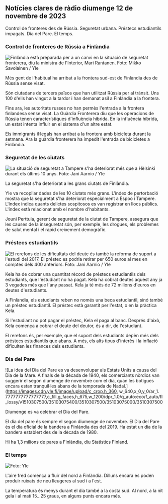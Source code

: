 ## Notícies clares de ràdio diumenge 12 de novembre de 2023

Control de fronteres des de Rússia. Seguretat urbana. Préstecs estudiantils impagats. Dia del Pare. El temps.

### Control de fronteres de Rússia a Finlàndia

![Finlàndia està preparada per a un canvi en la situació de seguretat fronterera, diu la ministra de l'Interior, Mari Rantanen. Foto: Mikko Savolainen / Yle](https://images.cdn.yle.fi/image/upload/c_crop,h_2720,w_4836,x_0,y_450/ar_1.7777777777777777,c_fill,g_faces,h_1270.0,w_1201.q_auto:eco/f_auto/fl_lossy/v1695988171/39-11790926516b884859ee)

Més gent de l'habitual ha arribat a la frontera sud-est de Finlàndia des de Rússia sense visat.

Són ciutadans de tercers països que han utilitzat Rússia per al trànsit. Uns 100 d'ells han vingut a la tardor i han demanat asil a Finlàndia a la frontera.

Fins ara, les autoritats russes no han permès l'entrada a la frontera finlandesa sense visat. La Guàrdia Fronterera diu que les operacions de Rússia tenen característiques d'influència híbrida. En la influència híbrida, un estat intenta influir en el sistema d'un altre estat.

Els immigrants il·legals han arribat a la frontera amb bicicleta durant la setmana. Ara la guàrdia fronterera ha impedit l'entrada de bicicletes a Finlàndia.

### Seguretat de les ciutats

![La situació de seguretat a Tampere s'ha deteriorat més que a Hèlsinki durant els últims 10 anys. Foto: Jani Aarnio / Yle](https://images.cdn.yle.fi/image/upload/c_crop,h_2687,w_4777,x_1,y_258/ar_1.7777777777777777,c_fill,g_faces,h_675/0_r_1201.q_auto:eco/f_auto/fl_lossy/v1699517677/39-1197321654a95de6dbe7)

La seguretat s'ha deteriorat a les grans ciutats de Finlàndia.

Yle va recopilar dades de les 10 ciutats més grans. L'índex de pertorbació mostra que la seguretat s'ha deteriorat especialment a Espoo i Tampere. L'índex indica quants delictes sospitosos es van registrar en llocs públics. L'índex està relacionat amb el nombre d'habitants.

Jouni Perttula, gerent de seguretat de la ciutat de Tampere, assegura que les causes de la inseguretat són, per exemple, les drogues, els problemes de salut mental i el ràpid creixement demogràfic.

### Préstecs estudiantils

![El rerefons de les dificultats del deute és també la reforma de suport a l'estudi del 2017. El préstec es podria retirar per 650 euros al mes en comptes dels 400 anteriors. Foto: Jani Aarnio / Yle](https://images.cdn.yle.fi/image/upload/c_crop,h_3078,w_5472,x_0,y_557/ar_1.7777777777777777,c_fill,g_faces,h_675/0_r_1201.q_auto:eco/f_auto/fl_lossy/v1694583672/39-1171262650149d3dfd0c)

Kela ha de cobrar una quantitat rècord de préstecs estudiantils dels estudiants, que l'estudiant no ha pagat. Kela ha cobrat deutes aquest any ja 3 vegades més que l'any passat. Kela ja té més de 72 milions d'euros en deutes d'estudiants.

A Finlàndia, els estudiants reben no només una beca estudiantil, sinó també un préstec estudiantil. El préstec està garantit per l'estat, o en la pràctica Kela.

Si l'estudiant no pot pagar el préstec, Kela el paga al banc. Després d'això, Kela comença a cobrar el deute del deutor, és a dir, de l'estudiant.

El rerefons és, per exemple, que el suport dels estudiants depèn més dels préstecs estudiantils que abans. A més, els alts tipus d'interès i la inflació dificulten les finances dels estudiants.

### Dia del Pare

![La idea del Dia del Pare es va desenvolupar als Estats Units a causa del Dia de la Mare. A finals de la dècada de 1940, els comerciants nòrdics van suggerir el segon diumenge de novembre com el dia, quan les botigues encara estan tranquil·les abans de la temporada de Nadal.](https://images.cdn.yle.fi/image/upload/c_crop,h_360, w_640,x_0,y_0/ar_1. 7777777777777777,c_fill,g_faces,h_675,w_1200/dpr_1.0/q_auto:eco/f_auto/fl_lossy/v1510307500/35103075400/3510307500/35103075000/3510307500

Diumenge es va celebrar el Dia del Pare.

El dia del pare és sempre el segon diumenge de novembre. El Dia del Pare és el dia oficial de la bandera a Finlàndia des del 2019. Ha estat un dia de la bandera establert des de la dècada de 1980.

Hi ha 1,3 milions de pares a Finlàndia, diu Statistics Finland.

### El temps

![ Foto: Yle](https://images.cdn.yle.fi/image/upload/c_crop,h_1080,w_1919,x_0,y_0/ar_1.777777777777777,c_fill,g_faces,h_675,w_1201/0dp_r_auto.:eco/f_auto/fl_lossy/v1699803736/39-11995176550f22164d93)

L'aire fred comença a fluir del nord a Finlàndia. Dilluns encara es poden produir ruixats de neu lleugeres al sud i a l'est.

La temperatura és menys durant el dia també a la costa sud. Al nord, a la nit gela i al matí 15\...25 graus, en alguns punts encara més.